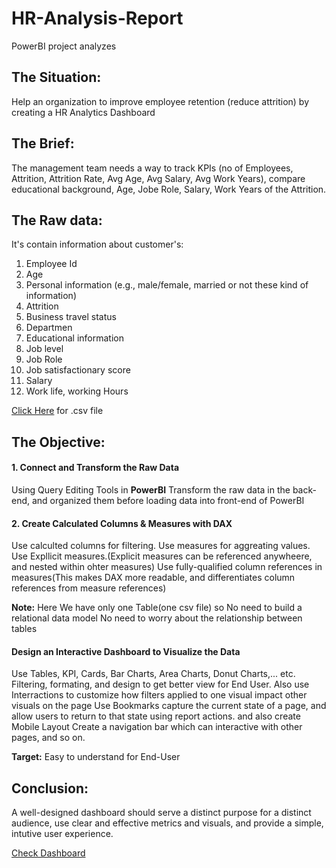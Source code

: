 # HR-Analysis-Report
PowerBI project analyzes

## The Situation:
Help an organization to improve employee retention (reduce attrition) by creating a HR Analytics Dashboard

## The Brief:
The management team needs a way to track KPIs (no of Employees, Attrition, Attrition Rate, Avg Age, Avg Salary, Avg Work Years), compare educational background, Age, Jobe Role, Salary, Work Years of the Attrition.

## The Raw data:
It's contain information about customer's: 
1. Employee Id
2. Age
3. Personal information (e.g., male/female, married or not these kind of information)
4. Attrition
5. Business travel status
6. Departmen
7. Educational information
8. Job level
9. Job Role
10. Job satisfactionary score
11. Salary
12. Work life, working Hours

[Click Here](https://github.com/SudesnaDebnath/HR-Analysis-Report/blob/main/HR_Analytics.csv) for .csv file

## The Objective:
#### 1. Connect and Transform the Raw Data
Using Query Editing Tools in **PowerBI** Transform the raw data in the back-end, and organized them before loading data into front-end of PowerBI

#### 2. Create Calculated Columns & Measures with DAX
Use calculted columns for filtering.
Use measures for aggreating values.
Use Expllicit measures.(Explicit measures can be referenced anywheere, and nested within ohter measures)
Use fully-qualified column references in measures(This makes DAX more readable, and differentiates column references from measure references)

**Note:** 
Here We have only one Table(one csv file) 
so No need to build a relational data model 
No need to worry about the relationship between tables

#### Design an Interactive Dashboard to Visualize the Data
Use Tables, KPI, Cards, Bar Charts, Area Charts, Donut Charts,... etc. Filtering, formating, and design to get better view for End User. Also use Interractions to customize how filters applied to one visual impact other visuals on the page Use Bookmarks capture the current state of a page, and allow users to return to that state using report actions. and also create Mobile Layout Create a navigation bar which can interactive with other pages, and so on.

**Target:** Easy to understand for End-User

## Conclusion:
A well-designed dashboard should serve a distinct purpose for a distinct audience, use clear and effective metrics and visuals, and provide a simple, intutive user experience.

[Check Dashboard](https://github.com/SudesnaDebnath/HR-Analysis-Report/blob/main/HR_Analytics%20Report.pbix)
